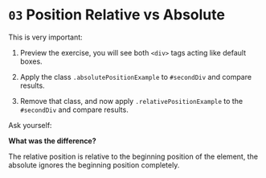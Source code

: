 # `03` Position Relative vs Absolute

This is very important:

1. Preview the exercise, you will see both `<div>` tags acting like default boxes.

2. Apply the class `.absolutePositionExample` to `#secondDiv` and compare results.

3. Remove that class, and now apply `.relativePositionExample` to the `#secondDiv` and compare results.

Ask yourself:

**What was the difference?**

The relative position is relative to the beginning position of the element, the absolute ignores the beginning position completely.